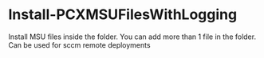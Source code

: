 ﻿# Install-PCXMSUFilesWithLogging
Install MSU files inside the folder. You can add more than 1 file in the folder.
Can be used for sccm remote deployments
